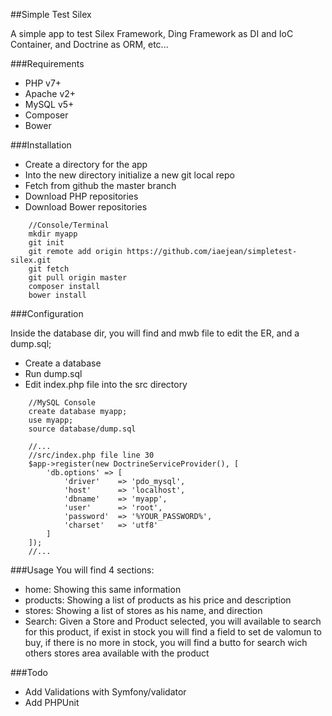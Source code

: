 ##Simple Test Silex

A simple app to test Silex Framework, Ding Framework as DI and IoC Container, and Doctrine as ORM, etc...

###Requirements
- PHP v7+
- Apache v2+
- MySQL v5+
- Composer
- Bower

###Installation
- Create a directory for the app
- Into the new directory initialize a new git local repo
- Fetch from github the master branch
- Download PHP repositories
- Download Bower repositories
```
    //Console/Terminal
    mkdir myapp
    git init
    git remote add origin https://github.com/iaejean/simpletest-silex.git
    git fetch 
    git pull origin master
    composer install
    bower install
```

###Configuration

Inside the database dir, you will find and mwb file to edit the ER, and a dump.sql;

- Create a database
- Run dump.sql
- Edit index.php file into the src directory
```
    //MySQL Console
    create database myapp;
    use myapp;
    source database/dump.sql
```

```phpp    
    //...
    //src/index.php file line 30
    $app->register(new DoctrineServiceProvider(), [
        'db.options' => [
            'driver'    => 'pdo_mysql',
            'host'      => 'localhost',
            'dbname'    => 'myapp',
            'user'      => 'root',
            'password'  => '%YOUR_PASSWORD%',
            'charset'   => 'utf8'
        ]
    ]);
    //...
```

###Usage
You will find 4 sections:

 - home: Showing this same information
 - products: Showing a list of products as his price and description
 - stores: Showing a list of stores as his name, and direction
 - Search: Given a Store and Product selected, you will available to search for this product, if exist in stock you will find a field to set de valomun to buy, if there is no more in stock, you will find a butto for search wich others stores area available with the product 
        
###Todo

 - Add Validations with Symfony/validator
 - Add PHPUnit
